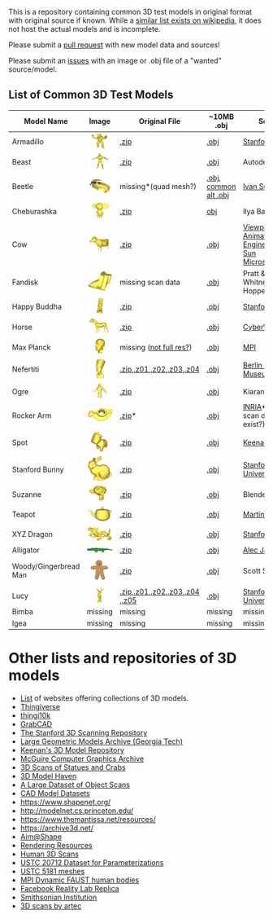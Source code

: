 This is a repository containing common 3D test models in original format with original source if known. While a [similar list exists on wikipedia](https://en.wikipedia.org/wiki/List_of_common_3D_test_models), it does not host the actual models and is incomplete.

Please submit a [pull request](https://github.com/alecjacobson/common-3d-test-models/pulls) with new model data and sources!

Please submit an [issues](https://github.com/alecjacobson/common-3d-test-models/issues) with an image or .obj file of a "wanted" source/model.

## List of Common 3D Test Models

| Model Name | Image | Original File | ~10MB .obj | Source | First Known Appearance |
|------------|-------|---------------|------------|--------|--------|
| Armadillo | ![](data/armadillo.png) | [.zip](data/armadillo.zip) | [.obj](data/armadillo.obj) | [Stanford](http://graphics.stanford.edu/data/3Dscanrep/) | [dblp](https://dblp.uni-trier.de/rec/bibtex/conf/siggraph/KrishnamurthyL96) |
| Beast | ![](data/beast.png)| [.zip](data/beast.zip) | [.obj](data/beast.obj) | Autodesk | [dblp](https://dblp.uni-trier.de/rec/bibtex/journals/cgf/WeberSLG07) |
| Beetle | ![](data/beetle.png) | missing*(quad mesh?) | [.obj](data/beetle.obj), [common alt .obj](data/beetle-alt.obj) | [Ivan Sutherland](https://blenderartists.org/t/ivan-sutherlands-1972-mesh/1162769) | missing |
| Cheburashka | ![](data/cheburashka.png) | [.zip](data/cheburashka.zip) | [obj](data/cheburashka.obj) | Ilya Baran(?) | [dblp](https://dblp.org/rec/bibtex/journals/tog/BaranP07) |
| Cow | ![](data/cow.png) | [.zip](data/cow.zip) | [.obj](data/cow.obj) | [Viewpoint Animation Engineering / Sun Microsystems](https://gfx.cs.princeton.edu/proj/sugcon/models/) | [dblp](https://dblp.uni-trier.de/rec/bibtex/journals/tog/DeCarloFRS03) |
| Fandisk | ![](data/fandisk.png) | missing scan data | [.obj](data/fandisk.obj) | Pratt & Whitney/Hughes Hoppe | [dblp](https://dblp.uni-trier.de/rec/bibtex/conf/siggraph/Hoppe96) |
| Happy Buddha | ![](data/happy.png) | [.zip](data/happy.zip) | [.obj](data/happy.obj) | [Stanford](http://graphics.stanford.edu/data/3Dscanrep/) | [dblp](https://dblp.uni-trier.de/rec/bibtex/conf/siggraph/CurlessL96) |
| Horse | ![](data/horse.png) | [.zip](data/horse.zip) | [.obj](data/horse.obj) | [CyberWare](http://web.archive.org/web/20010126102500/https://www.cc.gatech.edu/projects/large_models/horse.html) | [dblp](https://dblp.uni-trier.de/rec/bibtex/conf/siggraph/PraunFH00) |
| Max Planck | ![](data/max-planck.png) | missing ([not full res?](https://gfx.cs.princeton.edu/proj/sugcon/models/)) | [.obj](data/max-planck.obj) | [MPI](https://gfx.cs.princeton.edu/proj/sugcon/models/) | missing |
| Nefertiti | ![](data/nefertiti.png) | [.zip](data/nefertiti.zip),[.z01](data/nefertiti.z01),[.z02](data/nefertiti.z02),[.z03](data/nefertiti.z03),[.z04](data/nefertiti.z04) | [.obj](data/nefertiti.obj) | [Berlin Egyptian Museum](https://www.thingiverse.com/thing:3974391) | missing |
| Ogre | ![](data/ogre.png) | [.zip](data/ogre.zip) | [.obj](data/ogre.obj) | Kiaran Ritchie | [dblp](https://dblp.uni-trier.de/rec/bibtex/journals/tog/LipmanLC08) |
| Rocker Arm | ![](data/rocker-arm.png) | [.zip](data/rocker-arm.zip)* | [.obj](data/rocker-arm.obj) | [INRIA](http://visionair.ge.imati.cnr.it:8080/ontologies/shapes/search.jsp)* (does scan data exist?) | missing |
| Spot | ![](data/spot.png) | [.zip](data/spot.zip) | [.obj](data/spot.obj) | [Keenan Crane](https://www.cs.cmu.edu/~kmcrane/Projects/ModelRepository/#spot) | missing |
| Stanford Bunny | ![](data/stanford-bunny.png) | [.zip](data/stanford-bunny.zip) | [.obj](data/stanford-bunny.obj) | [Stanford University](http://graphics.stanford.edu/data/3Dscanrep/) | [dblp](https://dblp.uni-trier.de/rec/bibtex/conf/siggraph/TurkL94)
| Suzanne | ![](data/suzanne.png) | [.zip](data/suzanne.zip) | [.obj](data/suzanne.obj) | Blender | missing |
| Teapot | ![](data/teapot.png) | [.zip](data/teapot.zip) | [.obj](data/teapot.obj) | [Martin Newell](ftp://ftp.funet.fi/pub/sci/graphics/packages/objects/teaset.tar.Z) | missing |
| XYZ Dragon |  ![](data/xyzrgb_dragon.png)  |  [.zip](data/xyzrgb_dragon.zip)  |  [.obj](data/xyzrgb_dragon.obj)  | [Stanford](http://graphics.stanford.edu/data/3Dscanrep/)  | missing |
| Alligator | ![](data/alligator.png) | [.zip](data/alligator.zip) | [.obj](data/alligator.obj) | [Alec Jacobson](http://www.cs.toronto.edu/~jacobson/images/alec-jacobson-thesis-2013.pdf) | [dblp](https://dblp.org/rec/bibtex/journals/tog/JacobsonBPS11)
| Woody/Gingerbread Man | ![](data/woody.png) | [.zip](data/woody.zip) | [.obj](data/woody.obj) | Scott Schaefer | [dblp](https://dblp.org/rec/bibtex/journals/tog/SchaeferMW06) |
| Lucy | ![](data/lucy.png)  |  [.zip](data/lucy.zip),[.z01](data/lucy.z01),[.z02](data/lucy.z02),[.z03](data/lucy.z03),[.z04](data/lucy.z04) ,[.z05](data/lucy.z05)  |  [.obj](data/lucy.obj)  |  [Stanford University](http://graphics.stanford.edu/data/3Dscanrep/)  | missing |
| Bimba | missing | missing | missing | missing | missing |
| Igea | missing | missing | missing | missing | missing |

# Other lists and repositories of 3D models


- [List](https://all3dp.com/best-sites-free-stl-files-3d-printing/) of websites offering collections of 3D models.
- [Thingiverse](http://www.thingiverse.com/)
- [thingi10k](https://ten-thousand-models.appspot.com)
- [GrabCAD](https://grabcad.com/library)
- [The Stanford 3D Scanning Repository](http://graphics.stanford.edu/data/3Dscanrep/)
- [Large Geometric Models Archive (Georgia Tech)](https://www.cc.gatech.edu/projects/large_models/)
- [Keenan's 3D Model Repository](http://www.cs.cmu.edu/~kmcrane/Projects/ModelRepository/)
- [McGuire Computer Graphics Archive](http://casual-effects.com/data/index.html)
- [3D Scans of Statues and Crabs](http://threedscans.com/)
- [3D Model Haven](https://3dmodelhaven.com/models/)
- [A Large Dataset of Object Scans](http://redwood-data.org/3dscan/index.html)
- [CAD Model Datasets](http://edge.cs.drexel.edu/repository/)
- https://www.shapenet.org/
- http://modelnet.cs.princeton.edu/
- https://www.themantissa.net/resources/
- https://archive3d.net/
- [Aim@Shape](http://visionair.ge.imati.cnr.it/ontologies/shapes/viewmodels.jsp)
- [Rendering Resources](https://benedikt-bitterli.me/resources/)
- [Human 3D Scans](https://ps.is.tuebingen.mpg.de/research_projects/faust-dataset)
- [USTC 20712 Dataset for Parameterizations](http://staff.ustc.edu.cn/~fuxm/projects/ProgressivePara/dataset.html)
- [USTC 5181 meshes](http://staff.ustc.edu.cn/~fuxm/projects/AHSP/index.html)
- [MPI Dynamic FAUST human bodies](http://dfaust.is.tue.mpg.de/)
 - [Facebook Reality Lab Replica](https://github.com/facebookresearch/Replica-Dataset)
- [Smithsonian Institution](https://www.si.edu/search/3d?edan_q=&edan_fq%5B0%5D=metadata_usage%3ACC0%20OR%20media_usage%3ACC0)
- [3D scans by artec](https://www.artec3d.com/3d-models)
